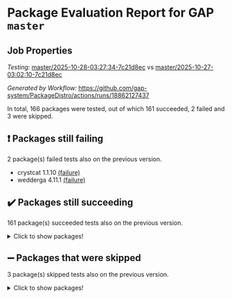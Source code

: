 # Package Evaluation Report for GAP `master`

## Job Properties

*Testing:* [master/2025-10-28-03:27:34-7c21d8ec](https://github.com/gap-system/PackageDistro/blob/data/reports/master/2025-10-28-03:27:34-7c21d8ec) vs [master/2025-10-27-03:02:10-7c21d8ec](https://github.com/gap-system/PackageDistro/blob/data/reports/master/2025-10-27-03:02:10-7c21d8ec)

*Generated by Workflow:* https://github.com/gap-system/PackageDistro/actions/runs/18862127437

In total, 166 packages were tested, out of which 161 succeeded, 2 failed and 3 were skipped.

## :exclamation: Packages still failing

2 package(s) failed tests also on the previous version.
- crystcat 1.1.10 [(failure)](https://github.com/gap-system/PackageDistro/actions/runs/18862127437/job/53823598255)
- wedderga 4.11.1 [(failure)](https://github.com/gap-system/PackageDistro/actions/runs/18862127437/job/53823598621)

## :heavy_check_mark: Packages still succeeding

161 package(s) succeeded tests also on the previous version.
<details><summary>Click to show packages!</summary>

- 4ti2interface 2024.11-01 [(success)](https://github.com/gap-system/PackageDistro/actions/runs/18862127437/job/53823598159)
- ace 5.7.0 [(success)](https://github.com/gap-system/PackageDistro/actions/runs/18862127437/job/53823598148)
- aclib 1.3.3 [(success)](https://github.com/gap-system/PackageDistro/actions/runs/18862127437/job/53823598165)
- agt 0.3.1 [(success)](https://github.com/gap-system/PackageDistro/actions/runs/18862127437/job/53823598158)
- alco 1.1.2 [(success)](https://github.com/gap-system/PackageDistro/actions/runs/18862127437/job/53823598156)
- alnuth 3.2.1 [(success)](https://github.com/gap-system/PackageDistro/actions/runs/18862127437/job/53823598172)
- anupq 3.3.2 [(success)](https://github.com/gap-system/PackageDistro/actions/runs/18862127437/job/53823598161)
- atlasrep 2.1.9 [(success)](https://github.com/gap-system/PackageDistro/actions/runs/18862127437/job/53823598171)
- autodoc 2025.10.16 [(success)](https://github.com/gap-system/PackageDistro/actions/runs/18862127437/job/53823598217)
- automata 1.16 [(success)](https://github.com/gap-system/PackageDistro/actions/runs/18862127437/job/53823598176)
- automgrp 1.3.3 [(success)](https://github.com/gap-system/PackageDistro/actions/runs/18862127437/job/53823598170)
- autpgrp 1.11.1 [(success)](https://github.com/gap-system/PackageDistro/actions/runs/18862127437/job/53823598180)
- cap 2025.09-04 [(success)](https://github.com/gap-system/PackageDistro/actions/runs/18862127437/job/53823598174)
- caratinterface 2.3.7 [(success)](https://github.com/gap-system/PackageDistro/actions/runs/18862127437/job/53823598177)
- cddinterface 2025.06.24 [(success)](https://github.com/gap-system/PackageDistro/actions/runs/18862127437/job/53823598193)
- circle 1.6.6 [(success)](https://github.com/gap-system/PackageDistro/actions/runs/18862127437/job/53823598190)
- classicpres 1.22 [(success)](https://github.com/gap-system/PackageDistro/actions/runs/18862127437/job/53823598194)
- cohomolo 1.6.12 [(success)](https://github.com/gap-system/PackageDistro/actions/runs/18862127437/job/53823598205)
- congruence 1.2.7 [(success)](https://github.com/gap-system/PackageDistro/actions/runs/18862127437/job/53823598206)
- corefreesub 0.6 [(success)](https://github.com/gap-system/PackageDistro/actions/runs/18862127437/job/53823598233)
- corelg 1.57 [(success)](https://github.com/gap-system/PackageDistro/actions/runs/18862127437/job/53823598231)
- crime 1.6 [(success)](https://github.com/gap-system/PackageDistro/actions/runs/18862127437/job/53823598210)
- crisp 1.4.8 [(success)](https://github.com/gap-system/PackageDistro/actions/runs/18862127437/job/53823598212)
- crypting 0.10.6 [(success)](https://github.com/gap-system/PackageDistro/actions/runs/18862127437/job/53823598230)
- cryst 4.1.30 [(success)](https://github.com/gap-system/PackageDistro/actions/runs/18862127437/job/53823598247)
- ctbllib 1.3.11 [(success)](https://github.com/gap-system/PackageDistro/actions/runs/18862127437/job/53823598241)
- cubefree 1.21 [(success)](https://github.com/gap-system/PackageDistro/actions/runs/18862127437/job/53823598237)
- curlinterface 2.4.2 [(success)](https://github.com/gap-system/PackageDistro/actions/runs/18862127437/job/53823598238)
- cvec 2.8.4 [(success)](https://github.com/gap-system/PackageDistro/actions/runs/18862127437/job/53823598239)
- datastructures 0.4.0 [(success)](https://github.com/gap-system/PackageDistro/actions/runs/18862127437/job/53823598258)
- deepthought 1.0.9 [(success)](https://github.com/gap-system/PackageDistro/actions/runs/18862127437/job/53823598250)
- design 1.8.2 [(success)](https://github.com/gap-system/PackageDistro/actions/runs/18862127437/job/53823598240)
- difsets 2.3.1 [(success)](https://github.com/gap-system/PackageDistro/actions/runs/18862127437/job/53823598243)
- digraphs 1.13.1 [(success)](https://github.com/gap-system/PackageDistro/actions/runs/18862127437/job/53823598245)
- edim 1.3.8 [(success)](https://github.com/gap-system/PackageDistro/actions/runs/18862127437/job/53823598252)
- example 4.4.1 [(success)](https://github.com/gap-system/PackageDistro/actions/runs/18862127437/job/53823598262)
- examplesforhomalg 2023.10-01 [(success)](https://github.com/gap-system/PackageDistro/actions/runs/18862127437/job/53823598282)
- factint 1.6.3 [(success)](https://github.com/gap-system/PackageDistro/actions/runs/18862127437/job/53823598268)
- ferret 1.0.15 [(success)](https://github.com/gap-system/PackageDistro/actions/runs/18862127437/job/53823598271)
- fga 1.5.0 [(success)](https://github.com/gap-system/PackageDistro/actions/runs/18862127437/job/53823598309)
- fining 1.5.6 [(success)](https://github.com/gap-system/PackageDistro/actions/runs/18862127437/job/53823598270)
- float 1.0.9 [(success)](https://github.com/gap-system/PackageDistro/actions/runs/18862127437/job/53823598274)
- format 1.4.4 [(success)](https://github.com/gap-system/PackageDistro/actions/runs/18862127437/job/53823598293)
- forms 1.2.13 [(success)](https://github.com/gap-system/PackageDistro/actions/runs/18862127437/job/53823598286)
- fplsa 1.2.7 [(success)](https://github.com/gap-system/PackageDistro/actions/runs/18862127437/job/53823598287)
- fr 2.4.13 [(success)](https://github.com/gap-system/PackageDistro/actions/runs/18862127437/job/53823598308)
- francy 2.0.3 [(success)](https://github.com/gap-system/PackageDistro/actions/runs/18862127437/job/53823598313)
- fwtree 1.3 [(success)](https://github.com/gap-system/PackageDistro/actions/runs/18862127437/job/53823598284)
- gapdoc 1.6.7 [(success)](https://github.com/gap-system/PackageDistro/actions/runs/18862127437/job/53823598341)
- gauss 2024.11-01 [(success)](https://github.com/gap-system/PackageDistro/actions/runs/18862127437/job/53823598311)
- gaussforhomalg 2024.08-01 [(success)](https://github.com/gap-system/PackageDistro/actions/runs/18862127437/job/53823598279)
- gbnp 1.1.0 [(success)](https://github.com/gap-system/PackageDistro/actions/runs/18862127437/job/53823598326)
- generalizedmorphismsforcap 2025.08-01 [(success)](https://github.com/gap-system/PackageDistro/actions/runs/18862127437/job/53823598327)
- genss 1.6.9 [(success)](https://github.com/gap-system/PackageDistro/actions/runs/18862127437/job/53823598319)
- gradedmodules 2024.12-01 [(success)](https://github.com/gap-system/PackageDistro/actions/runs/18862127437/job/53823598344)
- gradedringforhomalg 2024.07-01 [(success)](https://github.com/gap-system/PackageDistro/actions/runs/18862127437/job/53823598331)
- grape 4.9.3 [(success)](https://github.com/gap-system/PackageDistro/actions/runs/18862127437/job/53823598322)
- groupoids 1.79 [(success)](https://github.com/gap-system/PackageDistro/actions/runs/18862127437/job/53823598337)
- grpconst 2.6.5 [(success)](https://github.com/gap-system/PackageDistro/actions/runs/18862127437/job/53823598334)
- guarana 0.96.3 [(success)](https://github.com/gap-system/PackageDistro/actions/runs/18862127437/job/53823598356)
- guava 3.20 [(success)](https://github.com/gap-system/PackageDistro/actions/runs/18862127437/job/53823598350)
- hap 1.70 [(success)](https://github.com/gap-system/PackageDistro/actions/runs/18862127437/job/53823598372)
- hapcryst 0.1.15 [(success)](https://github.com/gap-system/PackageDistro/actions/runs/18862127437/job/53823598382)
- hecke 1.5.4 [(success)](https://github.com/gap-system/PackageDistro/actions/runs/18862127437/job/53823598373)
- help 4.0 [(success)](https://github.com/gap-system/PackageDistro/actions/runs/18862127437/job/53823598363)
- homalg 2024.01-01 [(success)](https://github.com/gap-system/PackageDistro/actions/runs/18862127437/job/53823598380)
- homalgtocas 2025.08-01 [(success)](https://github.com/gap-system/PackageDistro/actions/runs/18862127437/job/53823598411)
- ibnp 0.17 [(success)](https://github.com/gap-system/PackageDistro/actions/runs/18862127437/job/53823598369)
- idrel 2.49 [(success)](https://github.com/gap-system/PackageDistro/actions/runs/18862127437/job/53823598378)
- images 1.3.3 [(success)](https://github.com/gap-system/PackageDistro/actions/runs/18862127437/job/53823598426)
- inducereduce 1.3 [(success)](https://github.com/gap-system/PackageDistro/actions/runs/18862127437/job/53823598359)
- intpic 0.4.0 [(success)](https://github.com/gap-system/PackageDistro/actions/runs/18862127437/job/53823598391)
- io 4.9.3 [(success)](https://github.com/gap-system/PackageDistro/actions/runs/18862127437/job/53823598371)
- io_forhomalg 2023.02-04 [(success)](https://github.com/gap-system/PackageDistro/actions/runs/18862127437/job/53823598375)
- irredsol 1.4.4 [(success)](https://github.com/gap-system/PackageDistro/actions/runs/18862127437/job/53823598390)
- json 2.2.3 [(success)](https://github.com/gap-system/PackageDistro/actions/runs/18862127437/job/53823598415)
- jupyterkernel 1.5.1 [(success)](https://github.com/gap-system/PackageDistro/actions/runs/18862127437/job/53823598402)
- jupyterviz 1.5.6 [(success)](https://github.com/gap-system/PackageDistro/actions/runs/18862127437/job/53823598384)
- kan 1.37 [(success)](https://github.com/gap-system/PackageDistro/actions/runs/18862127437/job/53823598424)
- kbmag 1.5.11 [(success)](https://github.com/gap-system/PackageDistro/actions/runs/18862127437/job/53823598429)
- laguna 3.9.7 [(success)](https://github.com/gap-system/PackageDistro/actions/runs/18862127437/job/53823598401)
- liealgdb 2.3.0 [(success)](https://github.com/gap-system/PackageDistro/actions/runs/18862127437/job/53823598435)
- liepring 2.9.1 [(success)](https://github.com/gap-system/PackageDistro/actions/runs/18862127437/job/53823598427)
- liering 2.4.2 [(success)](https://github.com/gap-system/PackageDistro/actions/runs/18862127437/job/53823598422)
- linearalgebraforcap 2025.09-01 [(success)](https://github.com/gap-system/PackageDistro/actions/runs/18862127437/job/53823598433)
- lins 0.9 [(success)](https://github.com/gap-system/PackageDistro/actions/runs/18862127437/job/53823598417)
- localizeringforhomalg 2023.10-01 [(success)](https://github.com/gap-system/PackageDistro/actions/runs/18862127437/job/53823598456)
- loops 3.4.4 [(success)](https://github.com/gap-system/PackageDistro/actions/runs/18862127437/job/53823598431)
- lpres 1.1.1 [(success)](https://github.com/gap-system/PackageDistro/actions/runs/18862127437/job/53823598476)
- majoranaalgebras 1.5.2 [(success)](https://github.com/gap-system/PackageDistro/actions/runs/18862127437/job/53823598446)
- mapclass 1.4.6 [(success)](https://github.com/gap-system/PackageDistro/actions/runs/18862127437/job/53823598434)
- matgrp 0.72 [(success)](https://github.com/gap-system/PackageDistro/actions/runs/18862127437/job/53823598461)
- matricesforhomalg 2025.09-01 [(success)](https://github.com/gap-system/PackageDistro/actions/runs/18862127437/job/53823598442)
- modisom 3.0.0 [(success)](https://github.com/gap-system/PackageDistro/actions/runs/18862127437/job/53823598452)
- modulepresentationsforcap 2025.09-01 [(success)](https://github.com/gap-system/PackageDistro/actions/runs/18862127437/job/53823598443)
- modules 2024.12-01 [(success)](https://github.com/gap-system/PackageDistro/actions/runs/18862127437/job/53823598447)
- monoidalcategories 2025.08-02 [(success)](https://github.com/gap-system/PackageDistro/actions/runs/18862127437/job/53823598449)
- nconvex 2024.12-01 [(success)](https://github.com/gap-system/PackageDistro/actions/runs/18862127437/job/53823598451)
- nilmat 1.4.2 [(success)](https://github.com/gap-system/PackageDistro/actions/runs/18862127437/job/53823598460)
- nock 1.5 [(success)](https://github.com/gap-system/PackageDistro/actions/runs/18862127437/job/53823598448)
- normalizinterface 1.4.1 [(success)](https://github.com/gap-system/PackageDistro/actions/runs/18862127437/job/53823598450)
- nq 2.5.11 [(success)](https://github.com/gap-system/PackageDistro/actions/runs/18862127437/job/53823598464)
- numericalsgps 1.4.0 [(success)](https://github.com/gap-system/PackageDistro/actions/runs/18862127437/job/53823598459)
- openmath 11.5.3 [(success)](https://github.com/gap-system/PackageDistro/actions/runs/18862127437/job/53823598467)
- orb 5.0.1 [(success)](https://github.com/gap-system/PackageDistro/actions/runs/18862127437/job/53823598479)
- packagemanager 1.6.3 [(success)](https://github.com/gap-system/PackageDistro/actions/runs/18862127437/job/53823598482)
- patternclass 2.4.5 [(success)](https://github.com/gap-system/PackageDistro/actions/runs/18862127437/job/53823598494)
- permut 2.0.5 [(success)](https://github.com/gap-system/PackageDistro/actions/runs/18862127437/job/53823598484)
- polenta 1.3.11 [(success)](https://github.com/gap-system/PackageDistro/actions/runs/18862127437/job/53823598481)
- polycyclic 2.17 [(success)](https://github.com/gap-system/PackageDistro/actions/runs/18862127437/job/53823598485)
- polymaking 0.8.7 [(success)](https://github.com/gap-system/PackageDistro/actions/runs/18862127437/job/53823598493)
- primgrp 4.0.1 [(success)](https://github.com/gap-system/PackageDistro/actions/runs/18862127437/job/53823598478)
- profiling 2.6.2 [(success)](https://github.com/gap-system/PackageDistro/actions/runs/18862127437/job/53823598488)
- qdistrnd 0.9.5 [(success)](https://github.com/gap-system/PackageDistro/actions/runs/18862127437/job/53823598501)
- qpa 1.35 [(success)](https://github.com/gap-system/PackageDistro/actions/runs/18862127437/job/53823598499)
- quagroup 1.8.4 [(success)](https://github.com/gap-system/PackageDistro/actions/runs/18862127437/job/53823598517)
- radiroot 2.9 [(success)](https://github.com/gap-system/PackageDistro/actions/runs/18862127437/job/53823598505)
- rcwa 4.8.0 [(success)](https://github.com/gap-system/PackageDistro/actions/runs/18862127437/job/53823598503)
- rds 1.9 [(success)](https://github.com/gap-system/PackageDistro/actions/runs/18862127437/job/53823598500)
- recog 1.4.4 [(success)](https://github.com/gap-system/PackageDistro/actions/runs/18862127437/job/53823598541)
- repndecomp 1.3.1 [(success)](https://github.com/gap-system/PackageDistro/actions/runs/18862127437/job/53823598519)
- repsn 3.1.2 [(success)](https://github.com/gap-system/PackageDistro/actions/runs/18862127437/job/53823598523)
- resclasses 4.7.4 [(success)](https://github.com/gap-system/PackageDistro/actions/runs/18862127437/job/53823598506)
- ringsforhomalg 2024.11-02 [(success)](https://github.com/gap-system/PackageDistro/actions/runs/18862127437/job/53823598525)
- sco 2023.08-01 [(success)](https://github.com/gap-system/PackageDistro/actions/runs/18862127437/job/53823598518)
- scscp 2.4.4 [(success)](https://github.com/gap-system/PackageDistro/actions/runs/18862127437/job/53823598520)
- semigroups 5.5.4 [(success)](https://github.com/gap-system/PackageDistro/actions/runs/18862127437/job/53823598526)
- sglppow 2.4 [(success)](https://github.com/gap-system/PackageDistro/actions/runs/18862127437/job/53823598536)
- sgpviz 0.999.6 [(success)](https://github.com/gap-system/PackageDistro/actions/runs/18862127437/job/53823598529)
- simpcomp 2.1.14 [(success)](https://github.com/gap-system/PackageDistro/actions/runs/18862127437/job/53823598538)
- singular 2025.08.26 [(success)](https://github.com/gap-system/PackageDistro/actions/runs/18862127437/job/53823598559)
- sl2reps 1.1 [(success)](https://github.com/gap-system/PackageDistro/actions/runs/18862127437/job/53823598547)
- sla 1.6.2 [(success)](https://github.com/gap-system/PackageDistro/actions/runs/18862127437/job/53823598550)
- smallantimagmas 0.5.1 [(success)](https://github.com/gap-system/PackageDistro/actions/runs/18862127437/job/53823598553)
- smallclassnr 1.4.2 [(success)](https://github.com/gap-system/PackageDistro/actions/runs/18862127437/job/53823598545)
- smallgrp 1.5.4 [(success)](https://github.com/gap-system/PackageDistro/actions/runs/18862127437/job/53823598566)
- smallsemi 0.7.2 [(success)](https://github.com/gap-system/PackageDistro/actions/runs/18862127437/job/53823598556)
- sonata 2.9.7 [(success)](https://github.com/gap-system/PackageDistro/actions/runs/18862127437/job/53823598577)
- sophus 1.27 [(success)](https://github.com/gap-system/PackageDistro/actions/runs/18862127437/job/53823598576)
- sotgrps 1.3 [(success)](https://github.com/gap-system/PackageDistro/actions/runs/18862127437/job/53823598567)
- spinsym 1.5.2 [(success)](https://github.com/gap-system/PackageDistro/actions/runs/18862127437/job/53823598563)
- standardff 1.0 [(success)](https://github.com/gap-system/PackageDistro/actions/runs/18862127437/job/53823598580)
- symbcompcc 1.3.2 [(success)](https://github.com/gap-system/PackageDistro/actions/runs/18862127437/job/53823598585)
- thelma 1.3 [(success)](https://github.com/gap-system/PackageDistro/actions/runs/18862127437/job/53823598593)
- tomlib 1.2.11 [(success)](https://github.com/gap-system/PackageDistro/actions/runs/18862127437/job/53823598570)
- toolsforhomalg 2025.05-01 [(success)](https://github.com/gap-system/PackageDistro/actions/runs/18862127437/job/53823598582)
- toric 1.9.6 [(success)](https://github.com/gap-system/PackageDistro/actions/runs/18862127437/job/53823598618)
- transgrp 3.6.5 [(success)](https://github.com/gap-system/PackageDistro/actions/runs/18862127437/job/53823598578)
- twistedconjugacy 3.1.1 [(success)](https://github.com/gap-system/PackageDistro/actions/runs/18862127437/job/53823598589)
- typeset 1.2.3 [(success)](https://github.com/gap-system/PackageDistro/actions/runs/18862127437/job/53823598684)
- ugaly 4.1.3 [(success)](https://github.com/gap-system/PackageDistro/actions/runs/18862127437/job/53823598599)
- unipot 1.6 [(success)](https://github.com/gap-system/PackageDistro/actions/runs/18862127437/job/53823598594)
- unitlib 5.0.0 [(success)](https://github.com/gap-system/PackageDistro/actions/runs/18862127437/job/53823598591)
- utils 0.92 [(success)](https://github.com/gap-system/PackageDistro/actions/runs/18862127437/job/53823598598)
- uuid 0.7 [(success)](https://github.com/gap-system/PackageDistro/actions/runs/18862127437/job/53823598636)
- walrus 0.9991 [(success)](https://github.com/gap-system/PackageDistro/actions/runs/18862127437/job/53823598663)
- wpe 0.8 [(success)](https://github.com/gap-system/PackageDistro/actions/runs/18862127437/job/53823598616)
- xmod 2.95 [(success)](https://github.com/gap-system/PackageDistro/actions/runs/18862127437/job/53823598629)
- xmodalg 1.32 [(success)](https://github.com/gap-system/PackageDistro/actions/runs/18862127437/job/53823598622)
- yangbaxter 0.10.7 [(success)](https://github.com/gap-system/PackageDistro/actions/runs/18862127437/job/53823598626)
- zeromqinterface 0.17 [(success)](https://github.com/gap-system/PackageDistro/actions/runs/18862127437/job/53823598634)
</details>

## :heavy_minus_sign: Packages that were skipped

3 package(s) skipped tests also on the previous version.
<details><summary>Click to show packages!</summary>

- browse 1.8.21 [(skipped)](https://github.com/gap-system/PackageDistro/actions/runs/18862127437/job/53822345393)
- itc 1.5.1 [(skipped)](https://github.com/gap-system/PackageDistro/actions/runs/18862127437/job/53822345393)
- xgap 4.33 [(skipped)](https://github.com/gap-system/PackageDistro/actions/runs/18862127437/job/53822345393)
</details>

